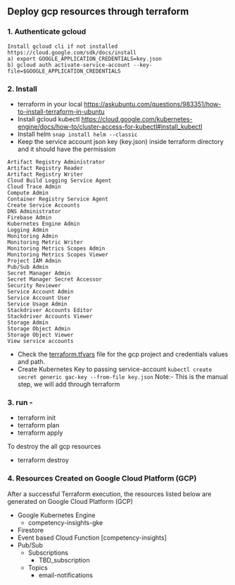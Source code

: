 
## Deploy gcp resources through terraform

### 1. Authenticate gcloud
```
Install gcloud cli if not installed https://cloud.google.com/sdk/docs/install 
a) export GOOGLE_APPLICATION_CREDENTIALS=key.json
b) gcloud auth activate-service-account --key-file=$GOOGLE_APPLICATION_CREDENTIALS
```

### 2. Install 
  - terraform in your local
  https://askubuntu.com/questions/983351/how-to-install-terraform-in-ubuntu
  - Install gcloud kubectl
  https://cloud.google.com/kubernetes-engine/docs/how-to/cluster-access-for-kubectl#install_kubectl
  - Install helm 
   ```snap install helm --classic```
  - Keep the service account json key (key.json) inside terraform directory and it should have the permission
   ```
Artifact Registry Administrator
Artifact Registry Reader
Artifact Registry Writer
Cloud Build Logging Service Agent
Cloud Trace Admin
Compute Admin
Container Registry Service Agent
Create Service Accounts
DNS Administrator
Firebase Admin
Kubernetes Engine Admin
Logging Admin
Monitoring Admin
Monitoring Metric Writer
Monitoring Metrics Scopes Admin
Monitoring Metrics Scopes Viewer
Project IAM Admin
Pub/Sub Admin
Secret Manager Admin
Secret Manager Secret Accessor
Security Reviewer
Service Account Admin
Service Account User
Service Usage Admin
Stackdriver Accounts Editor
Stackdriver Accounts Viewer
Storage Admin
Storage Object Admin
Storage Object Viewer
View service accounts
   ```
 - Check the [terraform.tfvars](terraform%2Fterraform.tfvars) file for the gcp project and credentials values and path.
 - Create Kubernetes Key to passing service-account 
    ``kubectl create secret generic gac-key --from-file key.json``
    Note:- This is the manual step, we will add through terraform
### 3. run -

- terraform init
- terraform plan
- terraform apply

To destroy the all gcp resources
- terraform destroy

### 4. Resources Created on Google Cloud Platform (GCP)
After a successful Terraform execution, the resources listed below are generated on Google Cloud Platform (GCP)
- Google Kubernetes Engine
  - competency-insights-gke
- Firestore
- Event based Cloud Function [competency-insights]
- Pub/Sub
  - Subscriptions
    - TBD_subscription
  - Topics
    - email-notifications

